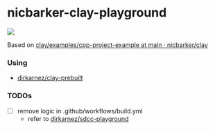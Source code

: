 nicbarker-clay-playground
=========================
![](https://github.com/dirkarnez/nicbarker-clay-playground/actions/workflows/build.yml/badge.svg)

Based on [clay/examples/cpp-project-example at main · nicbarker/clay](https://github.com/nicbarker/clay/tree/main/examples/cpp-project-example)

### Using
- [dirkarnez/clay-prebuilt](https://github.com/dirkarnez/clay-prebuilt)

### TODOs
- [ ] remove logic in .github/workflows/build.yml
  - refer to [dirkarnez/sdcc-playground](https://github.com/dirkarnez/sdcc-playground)
